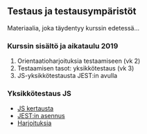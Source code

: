 ## Testaus ja testausympäristöt

Materiaalia, joka täydentyy kurssin edetessä...
### Kurssin sisältö ja aikataulu 2019
1. Orientaatioharjoituksia testaamiseen (vk 2)
2. Testaamisen tasot: yksikkötestaus (vk 3)
3. JS-yksikkötestausta JEST:in avulla

### Yksikkötestaus JS

- [JS kertausta](../js/alkeita.html)
- [JEST:in asennus](./jest.html)
- [Harjoituksia](./harjoitus1.html)